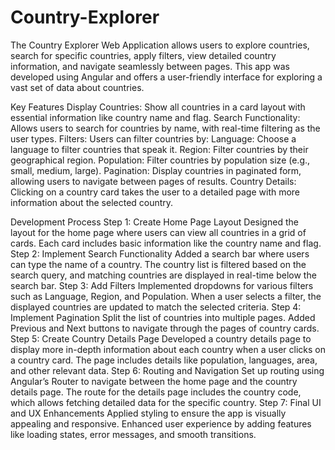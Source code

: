 # Country-Explorer
The Country Explorer Web Application allows users to explore countries, search for specific countries, apply filters, view detailed country information, and navigate seamlessly between pages. This app was developed using Angular and offers a user-friendly interface for exploring a vast set of data about countries.

Key Features
  Display Countries: Show all countries in a card layout with essential information like country name and flag.
  Search Functionality: Allows users to search for countries by name, with real-time filtering as the user types.
  Filters: Users can filter countries by:
  Language: Choose a language to filter countries that speak it.
  Region: Filter countries by their geographical region.
  Population: Filter countries by population size (e.g., small, medium, large).
  Pagination: Display countries in paginated form, allowing users to navigate between pages of results.
  Country Details: Clicking on a country card takes the user to a detailed page with more information about the selected country.

  Development Process
    Step 1: Create Home Page Layout
      Designed the layout for the home page where users can view all countries in a grid of cards.
      Each card includes basic information like the country name and flag.
    Step 2: Implement Search Functionality
      Added a search bar where users can type the name of a country.
      The country list is filtered based on the search query, and matching countries are displayed in real-time below the search bar.
    Step 3: Add Filters
      Implemented dropdowns for various filters such as Language, Region, and Population.
      When a user selects a filter, the displayed countries are updated to match the selected criteria.
    Step 4: Implement Pagination
      Split the list of countries into multiple pages.
      Added Previous and Next buttons to navigate through the pages of country cards.
    Step 5: Create Country Details Page
      Developed a country details page to display more in-depth information about each country when a user clicks on a country card.
      The page includes details like population, languages, area, and other relevant data.
    Step 6: Routing and Navigation
      Set up routing using Angular’s Router to navigate between the home page and the country details page.
      The route for the details page includes the country code, which allows fetching detailed data for the specific country.
    Step 7: Final UI and UX Enhancements
      Applied styling to ensure the app is visually appealing and responsive.
      Enhanced user experience by adding features like loading states, error messages, and smooth transitions.
      


